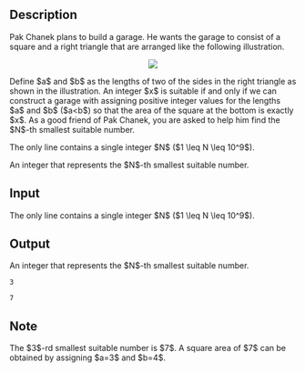 ## Description

<div><p>Pak Chanek plans to build a garage. He wants the garage to consist of a square and a right triangle that are arranged like the following illustration.</p><center> <img class="tex-graphics" src="file://Hm0to58y.png" style="max-width: 100.0%;max-height: 100.0%;"> </center><p>Define $a$ and $b$ as the lengths of two of the sides in the right triangle as shown in the illustration. An integer $x$ is suitable if and only if we can construct a garage with assigning <span class="tex-font-style-bf">positive integer</span> values for the lengths $a$ and $b$ ($a&lt;b$) so that the area of the square at the bottom is exactly $x$. As a good friend of Pak Chanek, you are asked to help him find the $N$-th smallest suitable number.</p></div><div class="input-specification"><p>The only line contains a single integer $N$ ($1 \leq N \leq 10^9$).</p></div><div class="output-specification"><p>An integer that represents the $N$-th smallest suitable number.</p></div>

## Input

<p>The only line contains a single integer $N$ ($1 \leq N \leq 10^9$).</p>

## Output

<p>An integer that represents the $N$-th smallest suitable number.</p>





```input1
3
```




```output1
7
```



## Note

<p>The $3$-rd smallest suitable number is $7$. A square area of $7$ can be obtained by assigning $a=3$ and $b=4$.</p>
